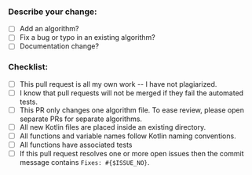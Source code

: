 ### **Describe your change:**

* [ ] Add an algorithm?
* [ ] Fix a bug or typo in an existing algorithm?
* [ ] Documentation change?

### **Checklist:**

* [ ] This pull request is all my own work -- I have not plagiarized.
* [ ] I know that pull requests will not be merged if they fail the automated tests.
* [ ] This PR only changes one algorithm file. To ease review, please open separate PRs for separate algorithms.
* [ ] All new Kotlin files are placed inside an existing directory.
* [ ] All functions and variable names follow Kotlin naming conventions.
* [ ] All functions have associated tests
* [ ] If this pull request resolves one or more open issues then the commit message contains `Fixes: #{$ISSUE_NO}`.
